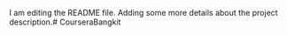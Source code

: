 I am editing the README file. Adding some more details about the project description.# CourseraBangkit
